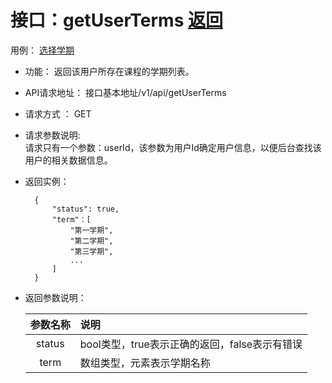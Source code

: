 

# 接口：getUserTerms [返回](../README.md)

用例： [选择学期](../usecase/chooseTerm.md)

- 功能：
    返回该用户所存在课程的学期列表。   
    
- API请求地址： 
    接口基本地址/v1/api/getUserTerms

- 请求方式 ：
    GET  

- 请求参数说明:        
    请求只有一个参数：userId，该参数为用户Id确定用户信息，以便后台查找该用户的相关数据信息。
    
- 返回实例：

        {
            "status": true,
            "term"：[
                "第一学期",
                "第二学期",
                "第三学期",
                ...
            ]
        }
  
- 返回参数说明：    
 
  |参数名称|说明|
  |:---------:|:--------------------------------------------------------|      
  |status|bool类型，true表示正确的返回，false表示有错误|
  |term|数组类型，元素表示学期名称|
